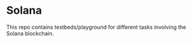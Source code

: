 # Solana

This repo contains testbeds/playground for different tasks involving the Solana
blockchain.
